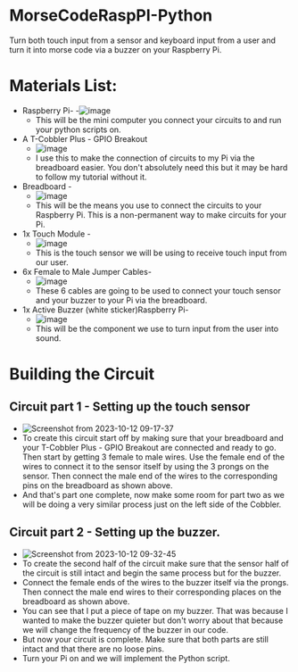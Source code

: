 # MorseCodeRaspPI-Python
Turn both touch input from a sensor and keyboard input from a user and turn it into morse code via a buzzer on your Raspberry Pi.

# Materials List:
- Raspberry Pi-
	-![image](https://github.com/TylerDStanford/MorseCodeRaspPI-Python/assets/141964312/d8ae4ce2-6f92-474e-8a72-6a09a1a513c9)
	- This will be the mini computer you connect your circuits to and run your python scripts on.
- A T-Cobbler Plus - GPIO Breakout
	- ![image](https://github.com/TylerDStanford/MorseCodeRaspPI-Python/assets/141964312/08be5423-7290-4736-911f-17a75daf9d67)
	- I use this to make the connection of circuits to my Pi via the breadboard easier. You don't absolutely need this but it may be hard to follow my tutorial without it.
- Breadboard -
	- ![image](https://github.com/TylerDStanford/MorseCodeRaspPI-Python/assets/141964312/3809620c-9af0-437e-9236-3d458efee07c)
	- This will be the means you use to connect the circuits to your Raspberry Pi. This is a non-permanent way to make circuits for your Pi.
- 1x Touch Module -
	- ![image](https://github.com/TylerDStanford/MorseCodeRaspPI-Python/assets/141964312/d9a06e86-6342-48ef-bae5-f6888154e987)
	- This is the touch sensor we will be using to receive touch input from our user. 
- 6x Female to Male Jumper Cables-
	- ![image](https://github.com/TylerDStanford/MorseCodeRaspPI-Python/assets/141964312/668f4f07-f096-42ce-962c-f82ba2d618d4)
	- These 6 cables are going to be used to connect your touch sensor and your buzzer to your Pi via the breadboard.
- 1x Active Buzzer (white sticker)Raspberry Pi-
	- ![image](https://github.com/TylerDStanford/MorseCodeRaspPI-Python/assets/141964312/17f44cac-8ef3-43db-af84-060480a2d26c)
	- This will be the component we use to turn input from the user into sound.

# Building the Circuit
## Circuit part 1 - Setting up the touch sensor
- ![Screenshot from 2023-10-12 09-17-37](https://github.com/TylerDStanford/MorseCodeRaspPI-Python/assets/141964312/e9fd6ce3-758b-479d-89d5-f578ded19472)
- To create this circuit start off by making sure that your breadboard and your T-Cobbler Plus - GPIO Breakout are connected and ready to go. Then start by getting 3 female to male wires. Use the female end of the wires to connect it to the sensor itself by using the 3 prongs on the sensor. Then connect the male end of the wires to the corresponding pins on the breadboard as shown above.
- And that's part one complete, now make some room for part two as we will be doing a very similar process just on the left side of the Cobbler.
## Circuit part 2 - Setting up the buzzer.
- ![Screenshot from 2023-10-12 09-32-45](https://github.com/TylerDStanford/MorseCodeRaspPI-Python/assets/141964312/edb75f95-72cd-4d53-ae62-62c783138d8b)
- To create the second half of the circuit make sure that the sensor half of the circuit is still intact and begin the same process but for the buzzer.
- Connect the female ends of the wires to the buzzer itself via the prongs. Then connect the male end wires to their corresponding places on the breadboard as shown above.
- You can see that I put a piece of tape on my buzzer. That was because I wanted to make the buzzer quieter but don't worry about that because we will change the frequency of the buzzer in our code.
- But now your circuit is complete. Make sure that both parts are still intact and that there are no loose pins.
- Turn your Pi on and we will implement the Python script.
